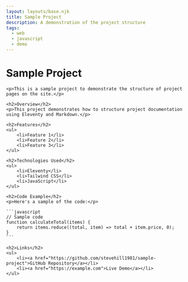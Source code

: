 ```yaml
---
layout: layouts/base.njk
title: Sample Project
description: A demonstration of the project structure
tags:
  - web
  - javascript
  - demo
---
```


<div class="prose mx-auto">
    <h1>Sample Project</h1>
    
    <p>This is a sample project to demonstrate the structure of project pages on the site.</p>
    
    <h2>Overview</h2>
    <p>This project demonstrates how to structure project documentation using Eleventy and Markdown.</p>
    
    <h2>Features</h2>
    <ul>
        <li>Feature 1</li>
        <li>Feature 2</li>
        <li>Feature 3</li>
    </ul>
    
    <h2>Technologies Used</h2>
    <ul>
        <li>Eleventy</li>
        <li>Tailwind CSS</li>
        <li>JavaScript</li>
    </ul>
    
    <h2>Code Example</h2>
    <p>Here's a sample of the code:</p>
    
    ```javascript
    // Sample code
    function calculateTotal(items) {
        return items.reduce((total, item) => total + item.price, 0);
    }
    ```
    
    <h2>Links</h2>
    <ul>
        <li><a href="https://github.com/stevehill1981/sample-project">GitHub Repository</a></li>
        <li><a href="https://example.com">Live Demo</a></li>
    </ul>
</div> 